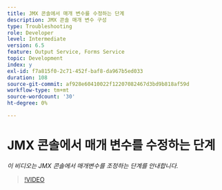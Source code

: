 ```yaml
---
title: JMX 콘솔에서 매개 변수를 수정하는 단계
description: JMX 콘솔 매개 변수 구성
type: Troubleshooting
role: Developer
level: Intermediate
version: 6.5
feature: Output Service, Forms Service
topic: Development
index: y
exl-id: f7a815f0-2c71-452f-baf8-da967b5ed033
duration: 108
source-git-commit: af928e60410022f12207082467d3bd9b818af59d
workflow-type: tm+mt
source-wordcount: '30'
ht-degree: 0%

---
```



# JMX 콘솔에서 매개 변수를 수정하는 단계

*이 비디오는 JMX 콘솔에서 매개변수를 조정하는 단계를 안내합니다.*

>[!VIDEO](https://video.tv.adobe.com/v/335554?quality=12&learn=on)
